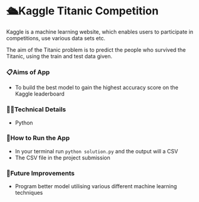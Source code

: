 # 🛳️Kaggle Titanic Competition
Kaggle is a machine learning website, which enables users to participate in competitions, use various data sets etc. 

The aim of the Titanic problem is to predict the people who survived the Titanic, using the train and test data given.

### 📋Aims of App
* To build the best model to gain the highest accuracy score on the Kaggle leaderboard 

### 👩‍💻Technical Details
* Python

### 🔧How to Run the App
* In your terminal run `python solution.py` and the output will a CSV
* The CSV file in the project submission 

### 💭Future Improvements
* Program better model utilising various different machine learning techniques  
